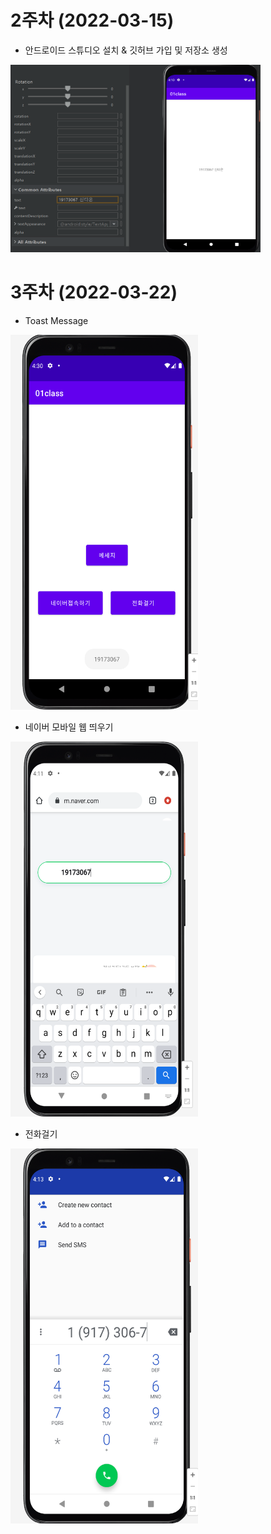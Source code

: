 # 2주차 (2022-03-15)
- 안드로이드 스튜디오 설치 & 깃허브 가입 및 저장소 생성
 
<img width="400" height="300" src="./pic/349812.png"></img>

# 3주차 (2022-03-22)
- Toast Message
 
<img width="300" height="600" src="./pic/3주차_메인.png"></img>

- 네이버 모바일 웹 띄우기

<img width="300" height="600" src="./pic/3주차_네이버.png"></img>

- 전화걸기

<img width="300" height="600" src="./pic/3주차_전화걸기.png"></img>
